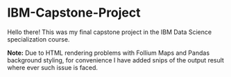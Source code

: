 # IBM-Capstone-Project
Hello there! This was my final capstone project in the IBM Data Science specialization course.

**Note:** Due to HTML rendering problems with Follium Maps and Pandas background styling, for convenience I have added snips of the output result where ever such issue is faced.
